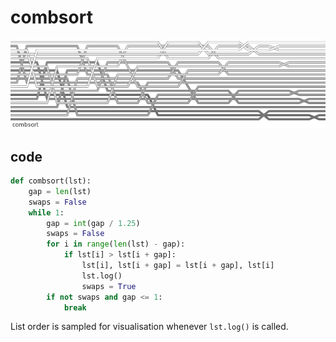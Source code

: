# combsort
![detail](images/weave-combsort.png)
## code
```python
def combsort(lst):
    gap = len(lst)
    swaps = False
    while 1:
        gap = int(gap / 1.25)
        swaps = False
        for i in range(len(lst) - gap):
            if lst[i] > lst[i + gap]:
                lst[i], lst[i + gap] = lst[i + gap], lst[i]
                lst.log()
                swaps = True
        if not swaps and gap <= 1:
            break
```

List order is sampled for visualisation whenever `lst.log()` is called.